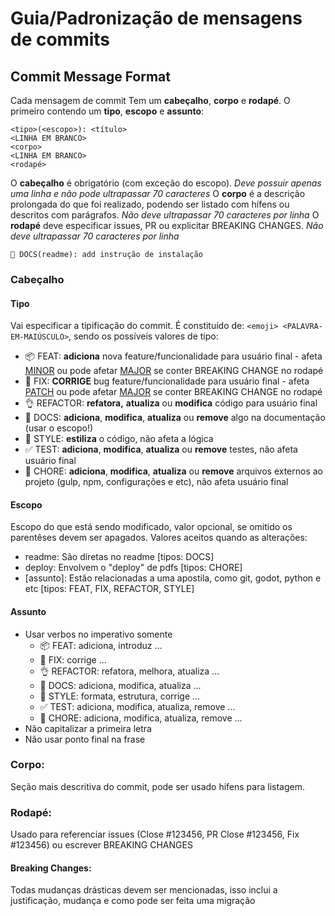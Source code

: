 # Guia/Padronização de mensagens de commits
<!--
https://www.conventionalcommits.org/en/v1.0.0-beta.2/#summary
https://hackwild.com/article/semantic-git-commits/
https://github.com/angular/angular/commits/master
https://github.com/angular/angular/blob/master/CONTRIBUTING.md#-commit-message-guidelines
https://opensource.com/article/19/2/emoji-log-git-commit-messages
https://github.com/ahmadawais/Emoji-Log/
-->
## Commit Message Format
Cada mensagem de commit Tem um **cabeçalho**, **corpo** e **rodapé**. O primeiro contendo um **tipo**, **escopo** e **assunto**:
```
<tipo>(<escopo>): <título>
<LINHA EM BRANCO>
<corpo>
<LINHA EM BRANCO>
<rodapé>
```
O **cabeçalho** é obrigatório (com exceção do escopo). *Deve possuir apenas uma linha e não pode ultrapassar 70 caracteres*
O **corpo** é a descrição prolongada do que foi realizado, podendo ser listado com hífens ou descritos com parágrafos. *Não deve ultrapassar 70 caracteres por linha*
O **rodapé** deve especificar issues, PR ou explicitar BREAKING CHANGES. *Não deve ultrapassar 70 caracteres por linha*
```
📖 DOCS(readme): add instrução de instalação
```
### Cabeçalho
#### Tipo
Vai especificar a tipificação do commit. É constituído de: ``<emoji> <PALAVRA-EM-MAIÚSCULO>``, sendo os possíveis valores de tipo:
- 📦 FEAT: **adiciona** nova feature/funcionalidade para usuário final - afeta [MINOR](https://semver.org/#summary) ou pode afetar [MAJOR](https://semver.org/#summary) se conter BREAKING CHANGE no rodapé
- 🐛 FIX: **CORRIGE** bug feature/funcionalidade para usuário final - afeta [PATCH](https://semver.org/#summary) ou pode afetar [MAJOR](https://semver.org/#summary) se conter BREAKING CHANGE no rodapé
- 👌 REFACTOR: **refatora,** **atualiza** ou **modifica** código para usuário final
- 📖 DOCS: **adiciona**, **modifica**, **atualiza** ou **remove** algo na documentação (usar o escopo!)
- 🎨 STYLE: **estiliza** o código, não afeta a lógica
- ✅ TEST: **adiciona**, **modifica**, **atualiza** ou **remove** testes, não afeta usuário final
- 🔧 CHORE: **adiciona**, **modifica**, **atualiza** ou **remove** arquivos externos ao projeto (gulp, npm, configurações e etc), não afeta usuário final

#### Escopo
Escopo do que está sendo modificado, valor opcional, se omitido os parentêses devem ser apagados.
Valores aceitos quando as alterações:
- readme: São diretas no readme [tipos: DOCS]
- deploy: Envolvem o "deploy" de pdfs [tipos: CHORE]
- [assunto]: Estão relacionadas a uma apostila, como git, godot, python e etc [tipos: FEAT, FIX, REFACTOR, STYLE]

#### Assunto
- Usar verbos no imperativo somente
  - 📦 FEAT: adiciona, introduz ...
  - 🐛 FIX: corrige ...
  - 👌 REFACTOR: refatora, melhora, atualiza ...
  - 📖 DOCS: adiciona, modifica, atualiza ...
  - 🎨 STYLE: formata, estrutura, corrige ...
  - ✅ TEST: adiciona, modifica, atualiza, remove ...
  - 🔧 CHORE: adiciona, modifica, atualiza, remove ...
- Não capitalizar a primeira letra
- Não usar ponto final na frase

### Corpo:
Seção mais descritiva do commit, pode ser usado hifens para listagem.

### Rodapé:
Usado para referenciar issues (Close #123456, PR Close #123456, Fix #123456) ou escrever BREAKING CHANGES

#### Breaking Changes:
Todas mudanças drásticas devem ser mencionadas, isso inclui a justificação, mudança e como pode ser feita uma migração

<!--
## [Numerar versões](https://semver.org/#summary):
- MAJOR.MINOR.PATCH
  - MAJOR torna explícita a incompatibilidade de mudanças na API com a versão anterior
  - MINOR adição de funcionalidade sem comprometer uso da API do mesmo modo de versões anteriores
  - PATCH correção de bugs
-->
